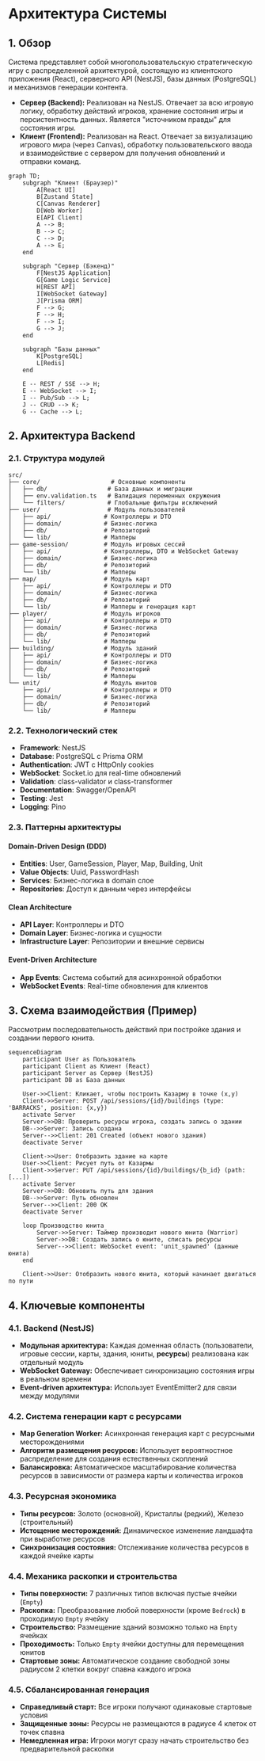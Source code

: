 # Архитектура Системы

## 1. Обзор

Система представляет собой многопользовательскую стратегическую игру с распределенной архитектурой, состоящую из клиентского приложения (React), серверного API (NestJS), базы данных (PostgreSQL) и механизмов генерации контента.

-   **Сервер (Backend):** Реализован на NestJS. Отвечает за всю игровую логику, обработку действий игроков, хранение состояния игры и персистентность данных. Является "источником правды" для состояния игры.
-   **Клиент (Frontend):** Реализован на React. Отвечает за визуализацию игрового мира (через Canvas), обработку пользовательского ввода и взаимодействие с сервером для получения обновлений и отправки команд.

```mermaid
graph TD;
    subgraph "Клиент (Браузер)"
        A[React UI]
        B[Zustand State]
        C[Canvas Renderer]
        D[Web Worker]
        E[API Client]
        A --> B;
        B --> C;
        C --> D;
        A --> E;
    end

    subgraph "Сервер (Бэкенд)"
        F[NestJS Application]
        G[Game Logic Service]
        H[REST API]
        I[WebSocket Gateway]
        J[Prisma ORM]
        F --> G;
        F --> H;
        F --> I;
        G --> J;
    end

    subgraph "Базы данных"
        K[PostgreSQL]
        L[Redis]
    end

    E -- REST / SSE --> H;
    E -- WebSocket --> I;
    I -- Pub/Sub --> L;
    J -- CRUD --> K;
    G -- Cache --> L;
```

## 2. Архитектура Backend

### 2.1. Структура модулей

```
src/
├── core/                    # Основные компоненты
│   ├── db/                 # База данных и миграции
│   ├── env.validation.ts   # Валидация переменных окружения
│   └── filters/            # Глобальные фильтры исключений
├── user/                   # Модуль пользователей
│   ├── api/               # Контроллеры и DTO
│   ├── domain/            # Бизнес-логика
│   ├── db/                # Репозиторий
│   └── lib/               # Мапперы
├── game-session/          # Модуль игровых сессий
│   ├── api/               # Контроллеры, DTO и WebSocket Gateway
│   ├── domain/            # Бизнес-логика
│   ├── db/                # Репозиторий
│   └── lib/               # Мапперы
├── map/                   # Модуль карт
│   ├── api/               # Контроллеры и DTO
│   ├── domain/            # Бизнес-логика
│   ├── db/                # Репозиторий
│   └── lib/               # Мапперы и генерация карт
├── player/                # Модуль игроков
│   ├── api/               # Контроллеры и DTO
│   ├── domain/            # Бизнес-логика
│   ├── db/                # Репозиторий
│   └── lib/               # Мапперы
├── building/              # Модуль зданий
│   ├── api/               # Контроллеры и DTO
│   ├── domain/            # Бизнес-логика
│   ├── db/                # Репозиторий
│   └── lib/               # Мапперы
└── unit/                  # Модуль юнитов
    ├── api/               # Контроллеры и DTO
    ├── domain/            # Бизнес-логика
    ├── db/                # Репозиторий
    └── lib/               # Мапперы
```

### 2.2. Технологический стек

- **Framework**: NestJS
- **Database**: PostgreSQL с Prisma ORM
- **Authentication**: JWT с HttpOnly cookies
- **WebSocket**: Socket.io для real-time обновлений
- **Validation**: class-validator и class-transformer
- **Documentation**: Swagger/OpenAPI
- **Testing**: Jest
- **Logging**: Pino

### 2.3. Паттерны архитектуры

#### Domain-Driven Design (DDD)
- **Entities**: User, GameSession, Player, Map, Building, Unit
- **Value Objects**: Uuid, PasswordHash
- **Services**: Бизнес-логика в domain слое
- **Repositories**: Доступ к данным через интерфейсы

#### Clean Architecture
- **API Layer**: Контроллеры и DTO
- **Domain Layer**: Бизнес-логика и сущности
- **Infrastructure Layer**: Репозитории и внешние сервисы

#### Event-Driven Architecture
- **App Events**: Система событий для асинхронной обработки
- **WebSocket Events**: Real-time обновления для клиентов

## 3. Схема взаимодействия (Пример)

Рассмотрим последовательность действий при постройке здания и создании первого юнита.

```mermaid
sequenceDiagram
    participant User as Пользователь
    participant Client as Клиент (React)
    participant Server as Сервер (NestJS)
    participant DB as База данных

    User->>Client: Кликает, чтобы построить Казарму в точке (x,y)
    Client->>Server: POST /api/sessions/{id}/buildings (type: 'BARRACKS', position: {x,y})
    activate Server
    Server->>DB: Проверить ресурсы игрока, создать запись о здании
    DB-->>Server: Запись создана
    Server-->>Client: 201 Created (объект нового здания)
    deactivate Server

    Client->>User: Отобразить здание на карте
    User->>Client: Рисует путь от Казармы
    Client->>Server: PUT /api/sessions/{id}/buildings/{b_id} (path: [...])
    activate Server
    Server->>DB: Обновить путь для здания
    DB-->>Server: Путь обновлен
    Server-->>Client: 200 OK
    deactivate Server

    loop Производство юнита
        Server->>Server: Таймер производит нового юнита (Warrior)
        Server->>DB: Создать запись о юните, списать ресурсы
        Server-->>Client: WebSocket event: 'unit_spawned' (данные юнита)
    end

    Client->>User: Отобразить нового юнита, который начинает двигаться по пути
```

## 4. Ключевые компоненты

### 4.1. Backend (NestJS)
- **Модульная архитектура:** Каждая доменная область (пользователи, игровые сессии, карты, здания, юниты, **ресурсы**) реализована как отдельный модуль
- **WebSocket Gateway:** Обеспечивает синхронизацию состояния игры в реальном времени
- **Event-driven архитектура:** Использует EventEmitter2 для связи между модулями

### 4.2. Система генерации карт с ресурсами
- **Map Generation Worker:** Асинхронная генерация карт с ресурсными месторождениями
- **Алгоритм размещения ресурсов:** Использует вероятностное распределение для создания естественных скоплений
- **Балансировка:** Автоматическое масштабирование количества ресурсов в зависимости от размера карты и количества игроков

### 4.3. Ресурсная экономика
- **Типы ресурсов:** Золото (основной), Кристаллы (редкий), Железо (строительный)
- **Истощение месторождений:** Динамическое изменение ландшафта при выработке ресурсов
- **Синхронизация состояния:** Отслеживание количества ресурсов в каждой ячейке карты

### 4.4. Механика раскопки и строительства
- **Типы поверхности:** 7 различных типов включая пустые ячейки (`Empty`)
- **Раскопка:** Преобразование любой поверхности (кроме `Bedrock`) в проходимую `Empty` ячейку
- **Строительство:** Размещение зданий возможно только на `Empty` ячейках
- **Проходимость:** Только `Empty` ячейки доступны для перемещения юнитов
- **Стартовые зоны:** Автоматическое создание свободной зоны радиусом 2 клетки вокруг спавна каждого игрока

### 4.5. Сбалансированная генерация
- **Справедливый старт:** Все игроки получают одинаковые стартовые условия
- **Защищенные зоны:** Ресурсы не размещаются в радиусе 4 клеток от точек спавна
- **Немедленная игра:** Игроки могут сразу начать строительство без предварительной раскопки
